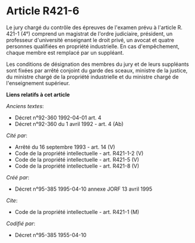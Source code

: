 # Article R421-6

Le jury chargé du contrôle des épreuves de l'examen prévu à l'article R. 421-1 (4°) comprend un magistrat de l'ordre
judiciaire, président, un professeur d'université enseignant le droit privé, un avocat et quatre personnes qualifiées en
propriété industrielle. En cas d'empêchement, chaque membre est remplacé par un suppléant.

Les conditions de désignation des membres du jury et de leurs suppléants sont fixées par arrêté conjoint du garde des sceaux,
ministre de la justice, du ministre chargé de la propriété industrielle et du ministre chargé de l'enseignement supérieur.

**Liens relatifs à cet article**

_Anciens textes_:

  - Décret n°92-360 1992-04-01 art. 4
  - Décret n°92-360 du 1 avril 1992 - art. 4 (Ab)

_Cité par_:

  - Arrêté du 16 septembre 1993 - art. 14 (V)
  - Code de la propriété intellectuelle - art. R421-1-2 (V)
  - Code de la propriété intellectuelle - art. R421-5 (V)
  - Code de la propriété intellectuelle - art. R421-8 (V)

_Créé par_:

  - Décret n°95-385 1995-04-10 annexe JORF 13 avril 1995

_Cite_:

  - Code de la propriété intellectuelle - art. R421-1 (M)

_Codifié par_:

  - Décret n°95-385 1955-04-10
